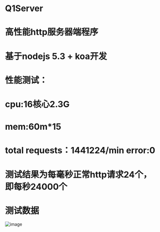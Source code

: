 # Q1Server

# 高性能http服务器端程序
# 基于nodejs 5.3 + koa开发
# 性能测试：
# cpu:16核心2.3G 
# mem:60m*15
# total requests：1441224/min  error:0
# 测试结果为每毫秒正常http请求24个，即每秒24000个
# 测试数据
![image](http://demo.icoolpy.com/test1.jpg)
